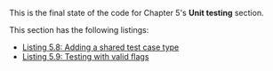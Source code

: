
This is the final state of the code for Chapter 5's **Unit testing** section.

This section has the following listings:

- [Listing 5.8: Adding a shared test case type](../../all-listings/05-dependency-injection/08-adding-a-shared-test-case-type.md)
- [Listing 5.9: Testing with valid flags](../../all-listings/05-dependency-injection/09-testing-with-valid-flags.md)
